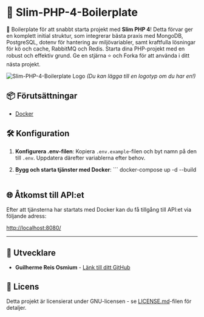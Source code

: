 # 🚀 Slim-PHP-4-Boilerplate

🚀 Boilerplate för att snabbt starta projekt med **Slim PHP 4**! Detta förvar ger en komplett initial struktur, som integrerar bästa praxis med MongoDB, PostgreSQL, dotenv för hantering av miljövariabler, samt kraftfulla lösningar för kö och cache, RabbitMQ och Redis. Starta dina PHP-projekt med en robust och effektiv grund. Ge en stjärna ⭐ och Forka för att använda i ditt nästa projekt.

![Slim-PHP-4-Boilerplate Logo](https://avatars.githubusercontent.com/u/18685227?v=4) 
*(Du kan lägga till en logotyp om du har en!)*

## 📦 Förutsättningar

- [Docker](https://www.docker.com/get-started)

## 🛠️ Konfiguration

1. **Konfigurera .env-filen**: Kopiera `.env.example`-filen och byt namn på den till `.env`. Uppdatera därefter variablerna efter behov.

2. **Bygg och starta tjänster med Docker**:
\```
docker-compose up -d --build
\```

## 🌐 Åtkomst till API:et

Efter att tjänsterna har startats med Docker kan du få tillgång till API:et via följande adress:

[http://localhost:8080/](http://localhost:8080/)

---

## 🤖 Utvecklare

- **Guilherme Reis Osmium** - [Länk till ditt GitHub](https://github.com/guilhermeosmium)

## 📄 Licens

Detta projekt är licensierat under GNU-licensen - se [LICENSE.md](LICENSE.md)-filen för detaljer.
